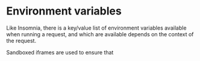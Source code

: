# Environment variables

Like Insomnia, there is a key/value list of environment variables available
when running a request, and which are available depends on the context of
the request.

Sandboxed iframes are used to ensure that 